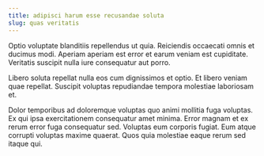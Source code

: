 ```yaml
---
title: adipisci harum esse recusandae soluta
slug: quas veritatis
---
```


Optio voluptate blanditiis repellendus ut quia. Reiciendis occaecati omnis et ducimus modi. Aperiam aperiam est error et earum veniam est cupiditate. Veritatis suscipit nulla iure consequatur aut porro.

Libero soluta repellat nulla eos cum dignissimos et optio. Et libero veniam quae repellat. Suscipit voluptas repudiandae tempora molestiae laboriosam et.

Dolor temporibus ad doloremque voluptas quo animi mollitia fuga voluptas. Ex qui ipsa exercitationem consequatur amet minima. Error magnam et ex rerum error fuga consequatur sed. Voluptas eum corporis fugiat. Eum atque corrupti voluptas maxime quaerat. Quos quia molestiae eaque rerum sed itaque qui.
